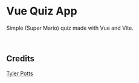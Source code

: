 # Vue Quiz App
Simple (Super Mario) quiz made with Vue and Vite.

<br/>

## Credits
[Tyler Potts](https://tylerpotts.co.uk/)
